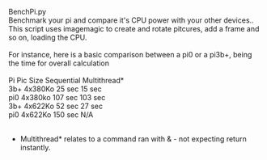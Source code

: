 BenchPi.py
<br>
Benchmark your pi and compare it's CPU power with your other devices.. <br>
This script uses imagemagic to create and rotate pitcures, add a frame and so on, loading the CPU.<br>
<br>
For instance,  here is a basic comparison between a pi0 or a pi3b+, being the time for overall calculation<br>
<br>
Pi		Pic Size	Sequential Multithread*<br>
3b+		4x380Ko 	25 sec		15 sec<br>
pi0		4x380ko	   107 sec     103 sec<br>
3b+		4x622Ko   	52 sec		27 sec<br>
pi0     4x622Ko    150 sec      N/A<br>
<br>
* Multithread* relates to a command ran with & - not expecting return instantly.

